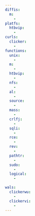 ```yaml
---
diffis:
  m:
    -
platfs:
  htbvip:
    -
curls:
  clicker:
    -
functions:
  unix:
    -
  m:
    -
  htbvip:
    -
  nfs:
    -
  al:
    -
  source:
    -
  mass:
    -
  crlfj:
    -
  sqli:
    -
  rce:
    -
  rev:
    -
  pathtr:
    -
  sudo:
    -
  logical:
    -

wals:
  clickerwu:
    -
  clickervi:
    -
---
```

